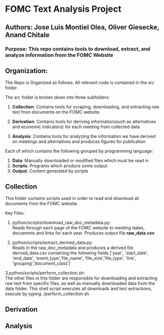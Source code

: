 # FOMC Text Analysis Project
## Authors: Jose Luis Montiel Olea, Oliver Giesecke, Anand Chitale
### Purpose: This repo contains tools to download, extract, and analyze information from the FOMC Website
## Organization:
The Repo is Organized as follows:
All relevant code is contained in the *src* folder

The src folder is broken down into three subfolders:

1. **Collection**: Contains tools for scraping, downloading, and extracting raw text from documents on the FOMC website.

2. **Derivation**: Contains tools for deriving information(such as alternatives and economic indicators) for each meeting from collected data

3. **Analysis**: Contains tools for analyzing the information we have derived on meetings and alternatives and produces figures for publication

Each of which contains the following grouped by programming language:
1. **Data**: Manually downloaded or modified files which must be read in
2. **Scripts**: Programs which produce some output
3. **Output**: Content generated by scripts


## Collection

This folder contains scripts used in order to read and download all documents from the FOMC website.

Key Files:
1. python/scripts/download_raw_doc_metadata.py:\
Reads through each page of the FOMC website to meeting dates, docuemnts and links for each year. Produces output file **raw_data.csv**

2. python/scripts/extract_derived_data.py:\
Reads in the raw_doc_metadata and produces a derived file derived_data.csv containing the following fields
['year', 'start_date', 'end_date', 'event_type','file_name', 'file_size','file_type', 'link', 'grouping','document_class']

3.python/scripts/perform_collection.sh:\
The other files in this folder are responsible for downloading and extracting raw text from specific files, as well as manually downloaded data from the data folder. This shell script executes all downloads and text extractions, execute by typing ./perform_collection.sh

## Derivation

## Analysis

